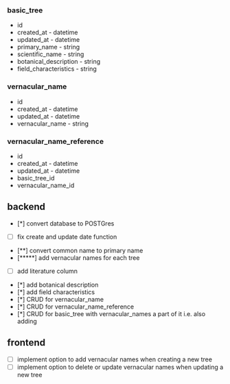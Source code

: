 ### basic_tree
- id
- created_at - datetime
- updated_at - datetime
- primary_name - string
- scientific_name - string
- botanical_description - string
- field_characteristics - string

### vernacular_name
- id
- created_at - datetime
- updated_at - datetime
- vernacular_name - string

### vernacular_name_reference

- id
- created_at - datetime
- updated_at - datetime
- basic_tree_id
- vernacular_name_id


## backend
- [*] convert database to POSTGres
- [ ] fix create and update date function
- [**] convert common name to primary name
- [*****] add vernacular names for each tree
- [ ] add literature column
- [*] add botanical description
- [*] add field characteristics
- [*] CRUD for vernacular_name
- [*] CRUD for vernacular_name_reference
- [*] CRUD for basic_tree with vernacular_names a part of it i.e. also adding

## frontend
- [ ] implement option to add vernacular names when creating a new tree
- [ ] implement option to delete or update vernacular names when updating a new tree
